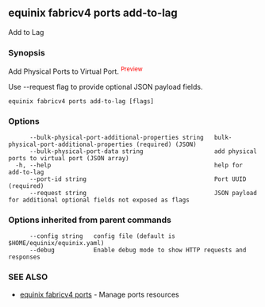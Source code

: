 ## equinix fabricv4 ports add-to-lag

Add to Lag

### Synopsis

Add Physical Ports to Virtual Port.<font color="red"> <sup color='red'>Preview</sup></font>

Use --request flag to provide optional JSON payload fields.

```
equinix fabricv4 ports add-to-lag [flags]
```

### Options

```
      --bulk-physical-port-additional-properties string   bulk-physical-port-additional-properties (required) (JSON)
      --bulk-physical-port-data string                    add physical ports to virtual port (JSON array)
  -h, --help                                              help for add-to-lag
      --port-id string                                    Port UUID (required)
      --request string                                    JSON payload for additional optional fields not exposed as flags
```

### Options inherited from parent commands

```
      --config string   config file (default is $HOME/equinix/equinix.yaml)
      --debug           Enable debug mode to show HTTP requests and responses
```

### SEE ALSO

* [equinix fabricv4 ports](equinix_fabricv4_ports.md)	 - Manage ports resources

